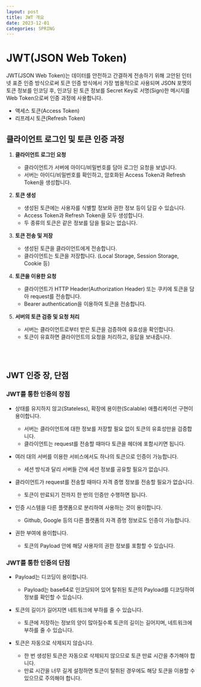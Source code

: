 ```yaml
---
layout: post
title: JWT 개요
date: 2023-12-01
categories: SPRING
---
```


# JWT(JSON Web Token)

JWT(JSON Web Token)는 데이터를 안전하고 간결하게 전송하기 위해 고안된 인터넷 표준 인증 방식으로써 토큰 인증 방식에서 가장 범용적으로 사용되며 JSON 포맷의 토큰 정보를 인코딩 후, 인코딩 된 토큰 정보를 Secret Key로 서명(Sign)한 메시지를 Web Token으로써 인증 과정에 사용합니다.
* 액세스 토큰(Access Token)
* 리프레시 토큰(Refresh Token)

## 클라이언트 로그인 및 토큰 인증 과정

1. **클라이언트 로그인 요청**
   - 클라이언트가 서버에 아이디/비밀번호를 담아 로그인 요청을 보냅니다.
   - 서버는 아이디/비밀번호를 확인하고, 암호화된 Access Token과 Refresh Token을 생성합니다.

2. **토큰 생성**
   - 생성된 토큰에는 사용자를 식별할 정보와 권한 정보 등이 담길 수 있습니다.
   - Access Token과 Refresh Token을 모두 생성합니다.
   - 두 종류의 토큰은 같은 정보를 담을 필요는 없습니다.

3. **토큰 전송 및 저장**
   - 생성된 토큰을 클라이언트에게 전송합니다.
   - 클라이언트는 토큰을 저장합니다. (Local Storage, Session Storage, Cookie 등)

4. **토큰을 이용한 요청**
   - 클라이언트가 HTTP Header(Authorization Header) 또는 쿠키에 토큰을 담아 request를 전송합니다.
   - Bearer authentication을 이용하여 토큰을 전송합니다.

5. **서버의 토큰 검증 및 요청 처리**
   - 서버는 클라이언트로부터 받은 토큰을 검증하여 유효성을 확인합니다.
   - 토큰이 유효하면 클라이언트의 요청을 처리하고, 응답을 보내줍니다.

<br/><br/>

## JWT 인증 장, 단점

### JWT를 통한 인증의 장점

- 상태를 유지하지 않고(Stateless), 확장에 용이한(Scalable) 애플리케이션 구현이 용이합니다.
  - 서버는 클라이언트에 대한 정보를 저장할 필요 없이 토큰의 유효성만을 검증합니다.
  - 클라이언트는 request를 전송할 때마다 토큰을 헤더에 포함시키면 됩니다.

- 여러 대의 서버를 이용한 서비스에서도 하나의 토큰으로 인증이 가능합니다.
  - 세션 방식과 달리 서버들 간에 세션 정보를 공유할 필요가 없습니다.

- 클라이언트가 request를 전송할 때마다 자격 증명 정보를 전송할 필요가 없습니다.
  - 토큰이 만료되기 전까지 한 번의 인증만 수행하면 됩니다.

- 인증 시스템을 다른 플랫폼으로 분리하여 사용하는 것이 용이합니다.
  - Github, Google 등의 다른 플랫폼의 자격 증명 정보로도 인증이 가능합니다.

- 권한 부여에 용이합니다.
  - 토큰의 Payload 안에 해당 사용자의 권한 정보를 포함할 수 있습니다.

### JWT를 통한 인증의 단점

- Payload는 디코딩이 용이합니다.
  - Payload는 base64로 인코딩되어 있어 탈취된 토큰의 Payload를 디코딩하여 정보를 확인할 수 있습니다.

- 토큰의 길이가 길어지면 네트워크에 부하를 줄 수 있습니다.
  - 토큰에 저장하는 정보의 양이 많아질수록 토큰의 길이는 길어지며, 네트워크에 부하를 줄 수 있습니다.

- 토큰은 자동으로 삭제되지 않습니다.
  - 한 번 생성된 토큰은 자동으로 삭제되지 않으므로 토큰 만료 시간을 추가해야 합니다.
  - 만료 시간을 너무 길게 설정하면 토큰이 탈취된 경우에도 해당 토큰을 이용할 수 있으므로 주의해야 합니다.
